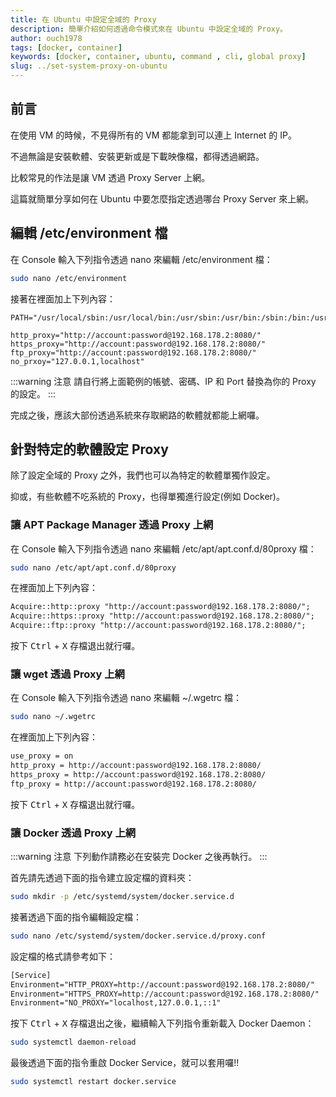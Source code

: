 ```yaml
---
title: 在 Ubuntu 中設定全域的 Proxy
description: 簡單介紹如何透過命令模式來在 Ubuntu 中設定全域的 Proxy。
author: ouch1978
tags: [docker, container]
keywords: [docker, container, ubuntu, command , cli, global proxy]
slug: ../set-system-proxy-on-ubuntu
---
```


## 前言

在使用 VM 的時候，不見得所有的 VM 都能拿到可以連上 Internet 的 IP。

不過無論是安裝軟體、安裝更新或是下載映像檔，都得透過網路。

比較常見的作法是讓 VM 透過 Proxy Server 上網。

這篇就簡單分享如何在 Ubuntu 中要怎麼指定透過哪台 Proxy Server 來上網。

## 編輯 /etc/environment 檔

在 Console 輸入下列指令透過 nano 來編輯 /etc/environment 檔：

```sh
sudo nano /etc/environment
```

接著在裡面加上下列內容：

``` title="/etc/environment" {3-6}
PATH="/usr/local/sbin:/usr/local/bin:/usr/sbin:/usr/bin:/sbin:/bin:/usr/games:/usr/local/games"

http_proxy="http://account:password@192.168.178.2:8080/"
https_proxy="http://account:password@192.168.178.2:8080/"
ftp_proxy="http://account:password@192.168.178.2:8080/"
no_prxoy="127.0.0.1,localhost"
```

:::warning 注意
請自行將上面範例的帳號、密碼、IP 和 Port 替換為你的 Proxy 的設定。
:::

完成之後，應該大部份透過系統來存取網路的軟體就都能上網囉。

## 針對特定的軟體設定 Proxy

除了設定全域的 Proxy 之外，我們也可以為特定的軟體單獨作設定。

抑或，有些軟體不吃系統的 Proxy，也得單獨進行設定(例如 Docker)。

### 讓 APT Package Manager 透過 Proxy 上網

在 Console 輸入下列指令透過 nano 來編輯 /etc/apt/apt.conf.d/80proxy 檔：

```sh
sudo nano /etc/apt/apt.conf.d/80proxy
```

在裡面加上下列內容：

```txt title="/etc/apt/apt.conf.d/80proxy" {1-3}
Acquire::http::proxy "http://account:password@192.168.178.2:8080/";
Acquire::https::proxy "http://account:password@192.168.178.2:8080/";
Acquire::ftp::proxy "http://account:password@192.168.178.2:8080/";
```

按下 <kbd>Ctrl</kbd> + <kbd>X</kbd> 存檔退出就行囉。

### 讓 wget 透過 Proxy 上網

在 Console 輸入下列指令透過 nano 來編輯 ~/.wgetrc 檔：

```sh
sudo nano ~/.wgetrc
```

在裡面加上下列內容：

```txt title="~/.wgetrc" {1-4}
use_proxy = on
http_proxy = http://account:password@192.168.178.2:8080/
https_proxy = http://account:password@192.168.178.2:8080/
ftp_proxy = http://account:password@192.168.178.2:8080/
```

按下 <kbd>Ctrl</kbd> + <kbd>X</kbd> 存檔退出就行囉。

### 讓 Docker 透過 Proxy 上網

:::warning 注意
下列動作請務必在安裝完 Docker 之後再執行。
:::

首先請先透過下面的指令建立設定檔的資料夾：

```sh
sudo mkdir -p /etc/systemd/system/docker.service.d
```

接著透過下面的指令編輯設定檔：

```sh
sudo nano /etc/systemd/system/docker.service.d/proxy.conf
```

設定檔的格式請參考如下：

```txt title="/etc/systemd/system/docker.service.d/proxy.conf" {1-4}
[Service]
Environment="HTTP_PROXY=http://account:password@192.168.178.2:8080/"
Environment="HTTPS_PROXY=http://account:password@192.168.178.2:8080/"
Environment="NO_PROXY="localhost,127.0.0.1,::1"
```

按下 <kbd>Ctrl</kbd> + <kbd>X</kbd> 存檔退出之後，繼續輸入下列指令重新載入 Docker Daemon：

```sh
sudo systemctl daemon-reload
```

最後透過下面的指令重啟 Docker Service，就可以套用囉!!

```sh
sudo systemctl restart docker.service
```
